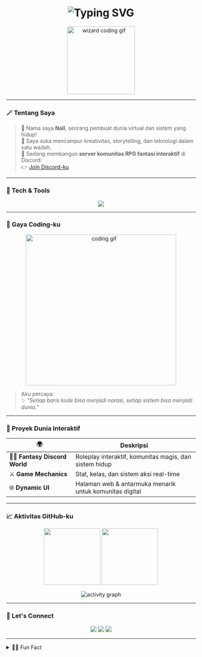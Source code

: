 <h1 align="center">
  <img src="https://readme-typing-svg.demolab.com/?font=Fira+Code&weight=500&size=26&pause=1000&color=00F0FF&center=true&vCenter=true&multiline=true&width=435&height=70&lines=Hey%2C+I%27m+Nall+%F0%9F%A7%99%E2%80%8D%E2%99%82%EF%B8%8F;Creative+Dev+%7C+Story+Crafter+%7C+Code+Mage" alt="Typing SVG" />
</h1>

<p align="center">
  <img src="https://media.giphy.com/media/xTiIzJSKB4l7xTouE8/giphy.gif" width="180" alt="wizard coding gif"/>
</p>

---

### 🪄 Tentang Saya

> 🔹 Nama saya **Nall**, seorang pembuat dunia virtual dan sistem yang hidup!  
> 🔹 Saya suka mencampur kreativitas, storytelling, dan teknologi dalam satu wadah.  
> 🔹 Sedang membangun **server komunitas RPG fantasi interaktif** di Discord:  
> 👉 [Join Discord-ku](https://discord.gg/dbADjzuYKX)

---

### 🧰 Tech & Tools

<p align="center">
  <img src="https://skillicons.dev/icons?i=python,nodejs,mongodb,redis,html,tailwind,js,vscode&theme=light" />
</p>

---

### 🎨 Gaya Coding-ku

<p align="center">
  <img src="https://media.giphy.com/media/dWesBcTLavkZuG35MI/giphy.gif" width="400" alt="coding gif"/>
</p>

> Aku percaya:  
> ✨ *"Setiap baris kode bisa menjadi narasi, setiap sistem bisa menjadi dunia."*

---

### 🌌 Proyek Dunia Interaktif

| 🌍 | Deskripsi |
|----|-----------|
| 🧙‍♂️ **Fantasy Discord World** | Roleplay interaktif, komunitas magis, dan sistem hidup |
| ⚔️ **Game Mechanics** | Stat, kelas, dan sistem aksi real-time |
| 🌐 **Dynamic UI** | Halaman web & antarmuka menarik untuk komunitas digital |

---

### 📈 Aktivitas GitHub-ku

<p align="center">
  <img src="https://github-readme-stats.vercel.app/api?username=GANTI_INI&show_icons=true&theme=radical&hide_border=true&hide=issues" height="150"/>
  <img src="https://github-readme-streak-stats.herokuapp.com/?user=GANTI_INI&theme=radical&hide_border=true" height="150"/>
</p>

<p align="center">
  <img src="https://github-readme-activity-graph.vercel.app/graph?username=GANTI_INI&theme=github-compact&hide_border=true" alt="activity graph"/>
</p>

---

### 🌠 Let's Connect

<p align="center">
  <a href="https://discord.gg/dbADjzuYKX"><img src="https://img.shields.io/badge/Discord-7289DA?style=for-the-badge&logo=discord&logoColor=white" /></a>
  <a href="https://github.com/SleepyNall"><img src="https://img.shields.io/badge/GitHub-181717?style=for-the-badge&logo=github&logoColor=white" /></a>
  <a href="https://linkedin.com/in/SleepyNall"><img src="https://img.shields.io/badge/LinkedIn-0A66C2?style=for-the-badge&logo=linkedin&logoColor=white" /></a>
</p>

---

<details>
<summary>🧙‍♂️ Fun Fact</summary>
<br>
🪐 Kadang saya merasa lebih nyaman mengelola dunia fiksi dibanding dunia nyata.
<br>🔮 Tapi dengan teknologi, keduanya bisa jadi satu.
</details>
